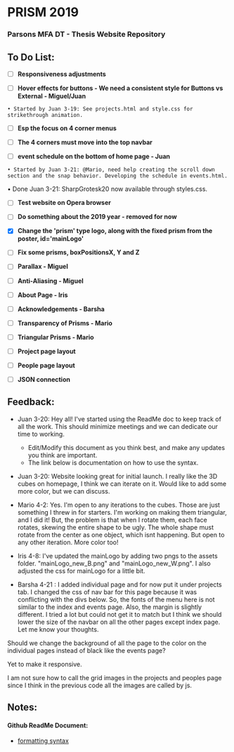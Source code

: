 # PRISM 2019
### Parsons MFA DT - Thesis Website Repository

## To Do List:

- [ ] **Responsiveness adjustments**

- [ ] **Hover effects for buttons - We need a consistent style for Buttons vs External - Miguel/Juan**
```
• Started by Juan 3-19: See projects.html and style.css for strikethrough animation.
```
- [ ] **Esp the focus on 4 corner menus**

- [ ] **The 4 corners must move into the top navbar**

- [ ] **event schedule on the bottom of home page - Juan**
```
• Started by Juan 3-21: @Mario, need help creating the scroll down section and the snap behavior. Developing the schedule in events.html.
```
• Done Juan 3-21: SharpGrotesk20 now available through styles.css.

- [ ] **Test website on Opera browser**

- [ ] **Do something about the 2019 year - removed for now**

- [x] **Change the 'prism' type logo, along with the fixed prism from the poster, id='mainLogo'**

- [ ] **Fix some prisms, boxPositionsX, Y and Z**

- [ ] **Parallax - Miguel**

- [ ] **Anti-Aliasing - Miguel**

- [ ] **About Page - Iris**

- [ ] **Acknowledgements - Barsha**

- [ ] **Transparency of Prisms - Mario**

- [ ] **Triangular Prisms - Mario**

- [ ] **Project page layout**

- [ ] **People page layout**

- [ ] **JSON connection**


## Feedback:
- Juan 3-20: Hey all! I've started using the ReadMe doc to keep track of all the work. This should minimize meetings and we can dedicate our time to working.
  - Edit/Modify this document as you think best, and make any updates you think are important.
  - The link below is documentation on how to use the syntax.
- Juan 3-20: Website looking great for initial launch. I really like the 3D cubes on homepage, I think we can iterate on it. Would like to add some more color, but we can discuss.
- Mario 4-2: Yes. I'm open to any iterations to the cubes. Those are just something I threw in for starters. I'm working on making them triangular, and I did it! But, the problem is that when I rotate them, each face rotates, skewing the entire shape to be ugly. The whole shape must rotate from the center as one object, which isnt happening. But open to any other iteration. More color too!
- Iris 4-8: I've updated the mainLogo by adding two pngs to the assets folder. "mainLogo_new_B.png" and "mainLogo_new_W.png". I also adjusted the css for mainLogo for a little bit.

- Barsha 4-21 : I added individual page and for now put it under projects tab. I changed the css of nav bar for this page because it was conflicting with the divs below. So, the fonts of the menu here is not similar to the index and events page. Also, the margin is slightly different. I tried a lot but could not get it to match but I think we should lower the size of the navbar on all the other pages except index page. Let me know your thoughts.

Should we change the background of all the page to the color on the individual pages instead of black like the events page?

Yet to make it responsive.

I am not sure how to call the grid images in the projects and peoples page since I think in the previous code all the images are called by js.


## Notes:

#### Github ReadMe Document:
- [formatting syntax](https://help.github.com/en/articles/basic-writing-and-formatting-syntax)


